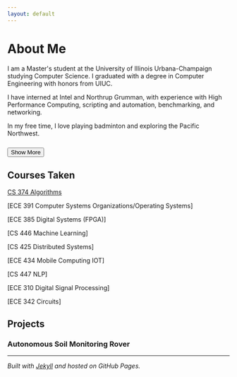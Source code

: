 ```yaml
---
layout: default
---
```


# About Me
I am a Master's student at the University of Illinois Urbana-Champaign studying Computer Science. I graduated with a degree in Computer Engineering with honors from UIUC.

I have interned at Intel and Northrup Grumman, with experience with High Performance Computing, scripting and automation, benchmarking, and networking.

In my free time, I love playing badminton and exploring the Pacific Northwest.

<button onclick="toggleText()" style="margin-top: 10px;">Show More</button>

<div id="extraText" style="display: none; margin-top: 10px;">
  <p>This is the extra content that shows up when you click the button! You can write about your project details, responsibilities, challenges, or anything else you want.</p>
</div>

<script>
  function toggleText() {
    var text = document.getElementById("extraText");
    var btn = event.target;
    if (text.style.display === "none") {
      text.style.display = "block";
      btn.textContent = "Show Less";
    } else {
      text.style.display = "none";
      btn.textContent = "Show More";
    }
  }
</script>

## Courses Taken
[CS 374 Algorithms](https://siebelschool.illinois.edu/academics/courses/cs374) 

[ECE 391 Computer Systems Organizations/Operating Systems]

[ECE 385 Digital Systems (FPGA)]

[CS 446 Machine Learning]

[CS 425 Distributed Systems]

[ECE 434 Mobile Computing IOT]

[CS 447 NLP]

[ECE 310 Digital Signal Processing]

[ECE 342 Circuits]



## Projects
### Autonomous Soil Monitoring Rover


---
_Built with [Jekyll](https://jekyllrb.com/) and hosted on GitHub Pages._
